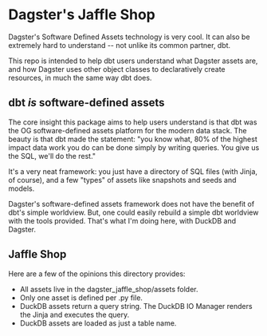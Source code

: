 # Dagster's Jaffle Shop

Dagster's Software Defined Assets technology is very cool. It can also be
extremely hard to understand -- not unlike its common partner, dbt.

This repo is intended to help dbt users understand what Dagster assets are,
and how Dagster uses other object classes to declaratively create resources,
in much the same way dbt does.

## dbt _is_ software-defined assets

The core insight this package aims to help users understand is that dbt was
the OG software-defined assets platform for the modern data stack. The beauty
is that dbt made the statement: "you know what, 80% of the highest impact
data work you do can be done simply by writing queries. You give us the SQL,
we'll do the rest."

It's a very neat framework: you just have a directory of SQL files (with Jinja, of
course), and a few "types" of assets like snapshots and seeds and models.

Dagster's software-defined assets framework does not have the benefit of dbt's
simple worldview. But, one could easily rebuild a simple dbt worldview with the
tools provided. That's what I'm doing here, with DuckDB and Dagster.

## Jaffle Shop

Here are a few of the opinions this directory provides:

- All assets live in the dagster_jaffle_shop/assets folder.
- Only one asset is defined per .py file.
- DuckDB assets return a query string. The DuckDB IO Manager renders the Jinja and executes the query.
- DuckDB assets are loaded as just a table name.

